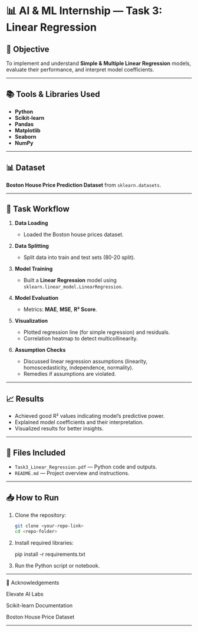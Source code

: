 # 📊 AI & ML Internship — Task 3: Linear Regression

## 📌 Objective
To implement and understand **Simple & Multiple Linear Regression** models, evaluate their performance, and interpret model coefficients.

---

## 📚 Tools & Libraries Used
- **Python**
- **Scikit-learn**
- **Pandas**
- **Matplotlib**
- **Seaborn**
- **NumPy**

---

## 📊 Dataset
**Boston House Price Prediction Dataset** from `sklearn.datasets`.

---

## 📌 Task Workflow

1. **Data Loading**
   - Loaded the Boston house prices dataset.

2. **Data Splitting**
   - Split data into train and test sets (80-20 split).

3. **Model Training**
   - Built a **Linear Regression** model using `sklearn.linear_model.LinearRegression`.

4. **Model Evaluation**
   - Metrics: **MAE**, **MSE**, **R² Score**.

5. **Visualization**
   - Plotted regression line (for simple regression) and residuals.
   - Correlation heatmap to detect multicollinearity.

6. **Assumption Checks**
   - Discussed linear regression assumptions (linearity, homoscedasticity, independence, normality).
   - Remedies if assumptions are violated.

---

## 📈 Results

- Achieved good R² values indicating model’s predictive power.
- Explained model coefficients and their interpretation.
- Visualized results for better insights.

---

## 📂 Files Included

- `Task3_Linear_Regression.pdf` — Python code and outputs.
- `README.md` — Project overview and instructions.

---

## 📥 How to Run

1. Clone the repository:
   ```bash
   git clone <your-repo-link>
   cd <repo-folder>

2. Install required libraries:

    pip install -r 
    requirements.txt


3. Run the Python script or notebook.




---

🙌 Acknowledgements

Elevate AI Labs

Scikit-learn Documentation

Boston House Price Dataset



---
